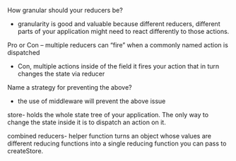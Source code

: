 How granular should your reducers be?

-  granularity is good and valuable because different reducers, different parts of your application might need to react differently to those actions.

Pro or Con – multiple reducers can “fire” when a commonly named action is dispatched

- Con, multiple actions inside of the field it fires your action that in turn changes the state via reducer

Name a strategy for preventing the above?

- the use of middleware will prevent the above issue

store- holds the whole state tree of your application. The only way to change the state inside it is to dispatch an action on it.

combined reducers- helper function turns an object whose values are different reducing functions into a single reducing function you can pass to createStore.

